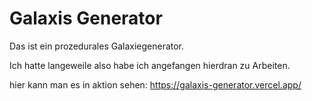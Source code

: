 # Galaxis Generator

Das ist ein prozedurales Galaxiegenerator.

Ich hatte langeweile also habe ich angefangen hierdran zu Arbeiten.

hier kann man es in aktion sehen: <https://galaxis-generator.vercel.app/>

